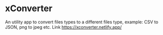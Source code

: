 # xConverter

An utility app to convert files types to a different files type, example: CSV to JSON, png to jpeg etc.
Link https://xconverter.netlify.app/

